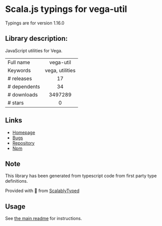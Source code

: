 
# Scala.js typings for vega-util

Typings are for version 1.16.0

## Library description:
JavaScript utilities for Vega.

|                    |                 |
| ------------------ | :-------------: |
| Full name          | vega-util |
| Keywords           | vega, utilities |
| # releases         | 17 |
| # dependents       | 34 |
| # downloads        | 3497289 |
| # stars            | 0 |

## Links
- [Homepage](https://github.com/vega/vega#readme)
- [Bugs](https://github.com/vega/vega/issues)
- [Repository](https://github.com/vega/vega)
- [Npm](https://www.npmjs.com/package/vega-util)
    


## Note
This library has been generated from typescript code from first party type definitions.

Provided with :purple_heart: from [ScalablyTyped](https://github.com/oyvindberg/ScalablyTyped)

## Usage
See [the main readme](../../readme.md) for instructions.


